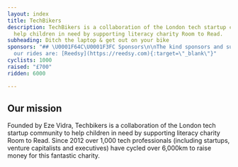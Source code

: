 ```yaml
---
layout: index
title: TechBikers
description: TechBikers is a collaboration of the London tech startup community to
  help children in need by supporting literacy charity Room to Read.
subheading: Ditch the laptop & get out on your bike
sponsors: "## \U0001F64C\U0001F3FC Sponsors\n\nThe kind sponsors and supporters for
  our rides are: [Reedsy](https://reedsy.com){:target=\"_blank\"}"
cyclists: 1000
raised: "£700"
ridden: 6000

---
```

## Our mission

Founded by Eze Vidra, Techbikers is a collaboration of the London tech startup community to help children in need by supporting literacy charity Room to Read. Since 2012 over 1,000 tech professionals (including startups, venture capitalists and executives) have cycled over 6,000km to raise money for this fantastic charity.